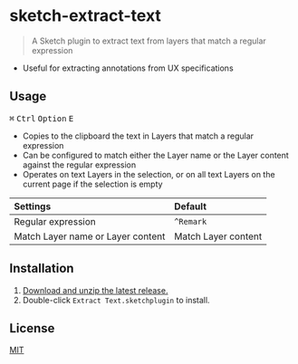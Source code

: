 # sketch-extract-text

> A Sketch plugin to extract text from layers that match a regular expression

- Useful for extracting annotations from UX specifications

## Usage

<kbd>⌘</kbd> <kbd>Ctrl</kbd> <kbd>Option</kbd> <kbd>E</kbd>

- Copies to the clipboard the text in Layers that match a regular expression
- Can be configured to match either the Layer name or the Layer content against the regular expression
- Operates on text Layers in the selection, or on all text Layers on the current page if the selection is empty

Settings | Default
:--|:--
Regular expression | `^Remark`
Match Layer name or Layer content | Match Layer content

## Installation

1. [Download and unzip the latest release.](https://github.com/yuanqing/sketch-extract-text/releases)
2. Double-click `Extract Text.sketchplugin` to install.

## License

[MIT](LICENSE.md)
